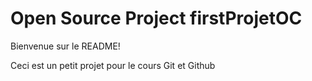 # Open Source Project firstProjetOC

Bienvenue sur le README!

Ceci est un petit projet pour le cours Git et Github